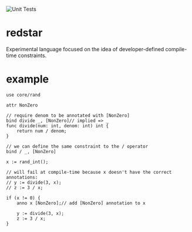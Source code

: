 ![Unit Tests](https://github.com/7thFox/redstar/actions/workflows/test.yml/badge.svg)

# redstar

Experimental language focused on the idea of developer-defined compile-time constraints.

# example

```
use core/rand

attr NonZero

// require denom to be annotated with [NonZero]
bind divide _, [NonZero]// implied => _
func divide(num: int, denom: int) int {
    return num / denom;
}

// we can define the same constraint to the / operator
bind / _, [NonZero]

x := rand_int();

// will fail at compile-time because x doesn't have the correct annotations:
// y := divide(3, x);
// z := 3 / x;

if (x != 0) {
    anno x [NonZero];// add [NonZero] annotation to x

    y := divide(3, x);
    z := 3 / x;
}
```

